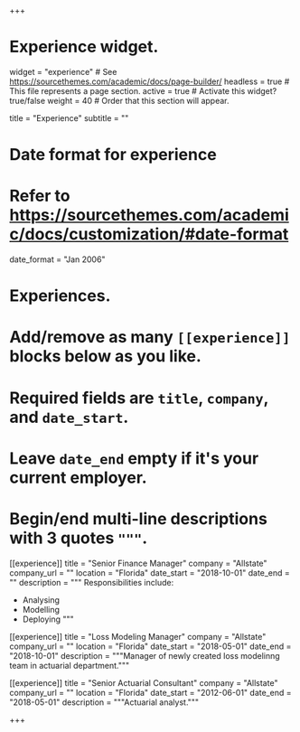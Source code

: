 +++
# Experience widget.
widget = "experience"  # See https://sourcethemes.com/academic/docs/page-builder/
headless = true  # This file represents a page section.
active = true  # Activate this widget? true/false
weight = 40  # Order that this section will appear.

title = "Experience"
subtitle = ""

# Date format for experience
#   Refer to https://sourcethemes.com/academic/docs/customization/#date-format
date_format = "Jan 2006"

# Experiences.
#   Add/remove as many `[[experience]]` blocks below as you like.
#   Required fields are `title`, `company`, and `date_start`.
#   Leave `date_end` empty if it's your current employer.
#   Begin/end multi-line descriptions with 3 quotes `"""`.
[[experience]]
  title = "Senior Finance Manager"
  company = "Allstate"
  company_url = ""
  location = "Florida"
  date_start = "2018-10-01"
  date_end = ""
  description = """
  Responsibilities include:
  
  * Analysing
  * Modelling
  * Deploying
  """

[[experience]]
  title = "Loss Modeling Manager"
  company = "Allstate"
  company_url = ""
  location = "Florida"
  date_start = "2018-05-01"
  date_end = "2018-10-01"
  description = """Manager of newly created loss modelinng team in actuarial department."""
  
[[experience]]
  title = "Senior Actuarial Consultant"
  company = "Allstate"
  company_url = ""
  location = "Florida"
  date_start = "2012-06-01"
  date_end = "2018-05-01"
  description = """Actuarial analyst."""

+++
